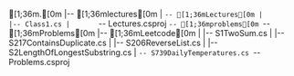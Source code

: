 [1;36m.[0m
|-- [1;36mlectures[0m
|   `-- [1;36mLectures[0m
|       |-- Class1.cs
|       `-- Lectures.csproj
`-- [1;36mproblems[0m
    `-- [1;36mProblems[0m
        |-- [1;36mLeetcode[0m
        |   |-- S1TwoSum.cs
        |   |-- S217ContainsDuplicate.cs
        |   |-- S206ReverseList.cs
        |   |-- S2LengthOfLongestSubstring.cs
        |   `-- S739DailyTemperatures.cs
        `-- Problems.csproj
